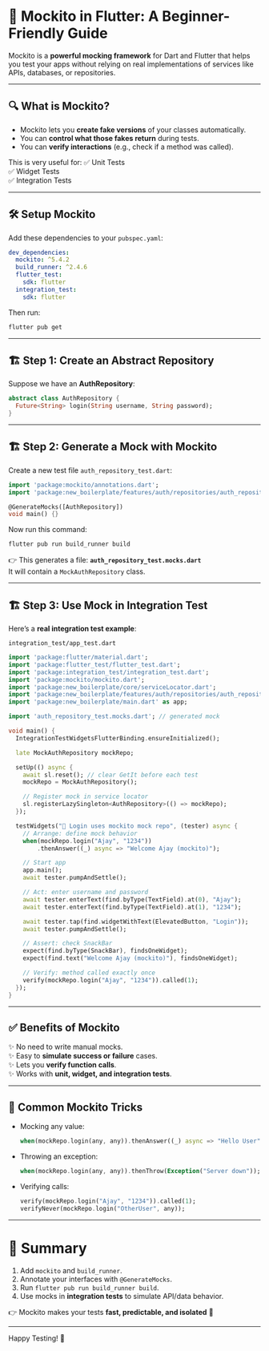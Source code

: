 
# 🚀 Mockito in Flutter: A Beginner-Friendly Guide

Mockito is a **powerful mocking framework** for Dart and Flutter that helps you test your apps without relying on real implementations of services like APIs, databases, or repositories.

---

## 🔍 What is Mockito?
- Mockito lets you **create fake versions** of your classes automatically.
- You can **control what those fakes return** during tests.
- You can **verify interactions** (e.g., check if a method was called).

This is very useful for:
✅ Unit Tests  
✅ Widget Tests  
✅ Integration Tests  

---

## 🛠️ Setup Mockito

Add these dependencies to your `pubspec.yaml`:

```yaml
dev_dependencies:
  mockito: ^5.4.2
  build_runner: ^2.4.6
  flutter_test:
    sdk: flutter
  integration_test:
    sdk: flutter
```

Then run:

```bash
flutter pub get
```

---

## 🏗️ Step 1: Create an Abstract Repository

Suppose we have an **AuthRepository**:

```dart
abstract class AuthRepository {
  Future<String> login(String username, String password);
}
```

---

## 🏗️ Step 2: Generate a Mock with Mockito

Create a new test file `auth_repository_test.dart`:

```dart
import 'package:mockito/annotations.dart';
import 'package:new_boilerplate/features/auth/repositories/auth_repository.dart';

@GenerateMocks([AuthRepository])
void main() {}
```

Now run this command:

```bash
flutter pub run build_runner build
```

👉 This generates a file: **`auth_repository_test.mocks.dart`**  
It will contain a `MockAuthRepository` class.

---

## 🏗️ Step 3: Use Mock in Integration Test

Here’s a **real integration test example**:

`integration_test/app_test.dart`

```dart
import 'package:flutter/material.dart';
import 'package:flutter_test/flutter_test.dart';
import 'package:integration_test/integration_test.dart';
import 'package:mockito/mockito.dart';
import 'package:new_boilerplate/core/serviceLocator.dart';
import 'package:new_boilerplate/features/auth/repositories/auth_repository.dart';
import 'package:new_boilerplate/main.dart' as app;

import 'auth_repository_test.mocks.dart'; // generated mock

void main() {
  IntegrationTestWidgetsFlutterBinding.ensureInitialized();

  late MockAuthRepository mockRepo;

  setUp(() async {
    await sl.reset(); // clear GetIt before each test
    mockRepo = MockAuthRepository();

    // Register mock in service locator
    sl.registerLazySingleton<AuthRepository>(() => mockRepo);
  });

  testWidgets("🔑 Login uses mockito mock repo", (tester) async {
    // Arrange: define mock behavior
    when(mockRepo.login("Ajay", "1234"))
        .thenAnswer((_) async => "Welcome Ajay (mockito)");

    // Start app
    app.main();
    await tester.pumpAndSettle();

    // Act: enter username and password
    await tester.enterText(find.byType(TextField).at(0), "Ajay");
    await tester.enterText(find.byType(TextField).at(1), "1234");

    await tester.tap(find.widgetWithText(ElevatedButton, "Login"));
    await tester.pumpAndSettle();

    // Assert: check SnackBar
    expect(find.byType(SnackBar), findsOneWidget);
    expect(find.text("Welcome Ajay (mockito)"), findsOneWidget);

    // Verify: method called exactly once
    verify(mockRepo.login("Ajay", "1234")).called(1);
  });
}
```

---

## ✅ Benefits of Mockito
✨ No need to write manual mocks.  
✨ Easy to **simulate success or failure** cases.  
✨ Lets you **verify function calls**.  
✨ Works with **unit, widget, and integration tests**.  

---

## 📌 Common Mockito Tricks

- Mocking any value:
  ```dart
  when(mockRepo.login(any, any)).thenAnswer((_) async => "Hello User");
  ```

- Throwing an exception:
  ```dart
  when(mockRepo.login(any, any)).thenThrow(Exception("Server down"));
  ```

- Verifying calls:
  ```dart
  verify(mockRepo.login("Ajay", "1234")).called(1);
  verifyNever(mockRepo.login("OtherUser", any));
  ```

---

# 🎯 Summary

1. Add `mockito` and `build_runner`.  
2. Annotate your interfaces with `@GenerateMocks`.  
3. Run `flutter pub run build_runner build`.  
4. Use mocks in **integration tests** to simulate API/data behavior.  

👉 Mockito makes your tests **fast, predictable, and isolated** 🚀

---

Happy Testing! 🎉

